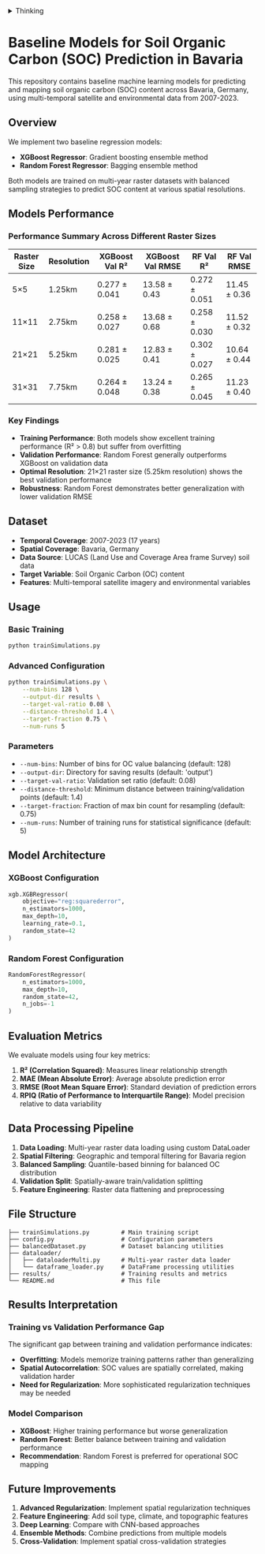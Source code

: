 <details><summary>Thinking</summary>

The user wants me to remove several sections from the README.md I created:
1. Installation section
2. Citations section
3. License section
4. Contact section
5. The specific installation code blocks with git clone and pip install
6. The Required Dependencies section

They also want me to change the training file name from "train_baselines.py" to "trainSimulations.py"

Let me create a cleaned up version of the README.md with these changes.

</details>

# Baseline Models for Soil Organic Carbon (SOC) Prediction in Bavaria

This repository contains baseline machine learning models for predicting and mapping soil organic carbon (SOC) content across Bavaria, Germany, using multi-temporal satellite and environmental data from 2007-2023.

## Overview

We implement two baseline regression models:
- **XGBoost Regressor**: Gradient boosting ensemble method
- **Random Forest Regressor**: Bagging ensemble method

Both models are trained on multi-year raster datasets with balanced sampling strategies to predict SOC content at various spatial resolutions.

## Models Performance

### Performance Summary Across Different Raster Sizes

| Raster Size | Resolution | XGBoost Val R² | XGBoost Val RMSE | RF Val R² | RF Val RMSE |
|-------------|------------|----------------|------------------|-----------|-------------|
| 5×5         | 1.25km     | 0.277 ± 0.041  | 13.58 ± 0.43     | 0.272 ± 0.051 | 11.45 ± 0.36 |
| 11×11       | 2.75km     | 0.258 ± 0.027  | 13.68 ± 0.68     | 0.258 ± 0.030 | 11.52 ± 0.32 |
| 21×21       | 5.25km     | 0.281 ± 0.025  | 12.83 ± 0.41     | 0.302 ± 0.027 | 10.64 ± 0.44 |
| 31×31       | 7.75km     | 0.264 ± 0.048  | 13.24 ± 0.38     | 0.265 ± 0.045 | 11.23 ± 0.40 |

### Key Findings

- **Training Performance**: Both models show excellent training performance (R² > 0.8) but suffer from overfitting
- **Validation Performance**: Random Forest generally outperforms XGBoost on validation data
- **Optimal Resolution**: 21×21 raster size (5.25km resolution) shows the best validation performance
- **Robustness**: Random Forest demonstrates better generalization with lower validation RMSE

## Dataset

- **Temporal Coverage**: 2007-2023 (17 years)
- **Spatial Coverage**: Bavaria, Germany
- **Data Source**: LUCAS (Land Use and Coverage Area frame Survey) soil data
- **Target Variable**: Soil Organic Carbon (OC) content
- **Features**: Multi-temporal satellite imagery and environmental variables

## Usage

### Basic Training

```bash
python trainSimulations.py
```

### Advanced Configuration

```bash
python trainSimulations.py \
    --num-bins 128 \
    --output-dir results \
    --target-val-ratio 0.08 \
    --distance-threshold 1.4 \
    --target-fraction 0.75 \
    --num-runs 5
```

### Parameters

- ```--num-bins```: Number of bins for OC value balancing (default: 128)
- ```--output-dir```: Directory for saving results (default: 'output')
- ```--target-val-ratio```: Validation set ratio (default: 0.08)
- ```--distance-threshold```: Minimum distance between training/validation points (default: 1.4)
- ```--target-fraction```: Fraction of max bin count for resampling (default: 0.75)
- ```--num-runs```: Number of training runs for statistical significance (default: 5)

## Model Architecture

### XGBoost Configuration
```python
xgb.XGBRegressor(
    objective="reg:squarederror",
    n_estimators=1000,
    max_depth=10,
    learning_rate=0.1,
    random_state=42
)
```

### Random Forest Configuration
```python
RandomForestRegressor(
    n_estimators=1000,
    max_depth=10,
    random_state=42,
    n_jobs=-1
)
```

## Evaluation Metrics

We evaluate models using four key metrics:

1. **R² (Correlation Squared)**: Measures linear relationship strength
2. **MAE (Mean Absolute Error)**: Average absolute prediction error
3. **RMSE (Root Mean Square Error)**: Standard deviation of prediction errors
4. **RPIQ (Ratio of Performance to Interquartile Range)**: Model precision relative to data variability

## Data Processing Pipeline

1. **Data Loading**: Multi-year raster data loading using custom DataLoader
2. **Spatial Filtering**: Geographic and temporal filtering for Bavaria region
3. **Balanced Sampling**: Quantile-based binning for balanced OC distribution
4. **Validation Split**: Spatially-aware train/validation splitting
5. **Feature Engineering**: Raster data flattening and preprocessing

## File Structure

```
├── trainSimulations.py         # Main training script
├── config.py                   # Configuration parameters
├── balancedDataset.py          # Dataset balancing utilities
├── dataloader/
│   ├── dataloaderMulti.py      # Multi-year raster data loader
│   └── dataframe_loader.py     # DataFrame processing utilities
├── results/                    # Training results and metrics
└── README.md                   # This file
```

## Results Interpretation

### Training vs Validation Performance Gap

The significant gap between training and validation performance indicates:
- **Overfitting**: Models memorize training patterns rather than generalizing
- **Spatial Autocorrelation**: SOC values are spatially correlated, making validation harder
- **Need for Regularization**: More sophisticated regularization techniques may be needed

### Model Comparison

- **XGBoost**: Higher training performance but worse generalization
- **Random Forest**: Better balance between training and validation performance
- **Recommendation**: Random Forest is preferred for operational SOC mapping

## Future Improvements

1. **Advanced Regularization**: Implement spatial regularization techniques
2. **Feature Engineering**: Add soil type, climate, and topographic features
3. **Deep Learning**: Compare with CNN-based approaches
4. **Ensemble Methods**: Combine predictions from multiple models
5. **Cross-Validation**: Implement spatial cross-validation strategies


